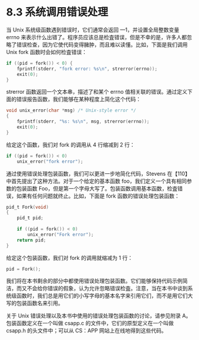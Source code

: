 # 8.3 系统调用错误处理

当 Unix 系统级函数遇到错误时，它们通常会返回 —1，并设置全局整数变量 errno 来表示什么出错了。程序员应该总是检査错误，但是不幸的是，许多人都忽略了错误检查，因为它使代码变得臃肿，而且难以读懂。比如，下面是我们调用 Unix fork 函数时会如何检査错误：

```c
if ((pid = fork()) < 0) {
    fprintf(stderr, "fork error: %s\n", strerror(errno));
    exit(0);
}
```

strerror 函数返回一个文本串，描述了和某个 errno 值相关联的错误。通过定义下面的错误报告函数，我们能够在某种程度上简化这个代码：

```c
void unix_error(char *msg) /* Unix-style error */
{
    fprintf(stderr, "%s: %s\n", msg, strerror(errno));
    exit(0);
}
```

给定这个函数，我们对 fork 的调用从 4 行缩减到 2 行：

```c
if ((pid = fork()) < 0)
    unix_error("fork error");
```

通过使用错误处理包装函数，我们可以更进一步地简化代码，Stevens 在【110】中首先提出了这种方法。对于一个给定的基本函数 foo，我们定义一个具有相同参数的包装函数 Foo，但是第一个字母大写了。包装函数调用基本函数，检査错误，如果有任何问题就终止。比如，下面是 fork 函数的错误处理包装函数：

```c
pid_t Fork(void)
{
    pid_t pid;
  
    if ((pid = fork()) < 0)
        unix_error("Fork error");
    return pid;
}
```

给定这个包装函数，我们对 fork 的调用就缩减为 1 行：

```c
pid = Fork();
```

我们将在本书剩余的部分中都使用错误处理包装函数。它们能够保持代码示例简洁，而又不会给你错误的假象，认为允许忽略错误检査。注意，当在本书中谈到系统级函数时，我们总是用它们的小写字母的基本名字来引用它们，而不是用它们大写的包装函数名来引用。

关于 Unix 错误处理以及本书中使用的错误处理包装函数的讨论，请参见附录 A。包装函数定义在一个叫做 csapp.c 的文件中，它们的原型定义在一个叫做 csapp.h 的头文件中；可以从 CS：APP 网站上在线地得到这些代码。

